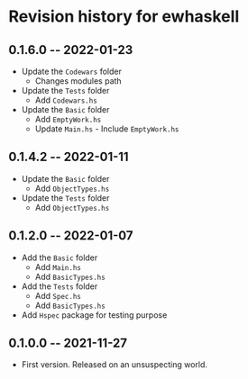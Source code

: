 # Revision history for ewhaskell

## 0.1.6.0 -- 2022-01-23

* Update the `Codewars` folder
  * Changes modules path
* Update the `Tests` folder
  * Add `Codewars.hs`
* Update the `Basic` folder
  * Add `EmptyWork.hs`
  * Update `Main.hs` - Include `EmptyWork.hs`

## 0.1.4.2 -- 2022-01-11

* Update the `Basic` folder
  * Add `ObjectTypes.hs`
* Update the `Tests` folder
  * Add `ObjectTypes.hs`

## 0.1.2.0 -- 2022-01-07

* Add the `Basic` folder
  * Add `Main.hs`
  * Add `BasicTypes.hs`
* Add the `Tests` folder
  * Add `Spec.hs`
  * Add `BasicTypes.hs`
* Add `Hspec` package for testing purpose

## 0.1.0.0 -- 2021-11-27

* First version. Released on an unsuspecting world.
